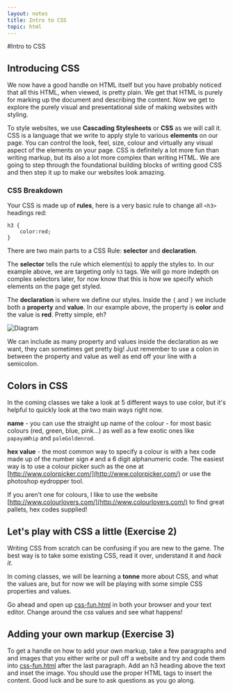 ```yaml
---
layout: notes
title: Intro to CSS
topic: html
---
```


#Intro to CSS

## Introducing CSS

We now have a good handle on HTML itself but you have probably noticed that all this HTML, when viewed, is pretty plain. We get that HTML is purely for marking up the document and describing the content. Now we get to explore the purely visual and presentational side of making websites with styling.

To style websites, we use **Cascading Stylesheets** or **CSS** as we will call it. CSS is a language that we write to apply style to various **elements** on our page. You can control the look, feel, size, colour and virtually any visual aspect of the elements on your page. CSS is definitely a lot more fun than writing markup, but its also a lot more complex than writing HTML. We are going to step through the foundational building blocks of writing good CSS and then step it up to make our websites look amazing.

### CSS Breakdown

Your CSS is made up of **rules**, here is a very basic rule to change all `<h3>` headings red:

	h3 {
		color:red;
	}

There are two main parts to a CSS Rule: **selector** and **declaration**.

The **selector** tells the rule which element(s) to apply the styles to. In our example above, we are targeting only `h3` tags. We will go more indepth on complex selectors later, for now know that this is how we specify which elements on the page get styled.

The **declaration** is where we define our styles. Inside the `{` and `}` we include both a **property** and **value**. In our example above, the property is **color** and the value is **red**. Pretty simple, eh?

![Diagram](http://wes.io/J3WP/diagrams.png)

We can include as many property and values inside the declaration as we want, they can sometimes get pretty big! Just remember to use a colon in between the property and value as well as end off your line with a semicolon.

## Colors in CSS
In the coming classes we take a look at 5 different ways to use color, but it's helpful to quickly look at the two main ways right now.

**name** - you can use the straight up name of the colour - for most basic colours (red, green, blue, pink...) as well as a few exotic ones like `papayaWhip` and `paleGoldenrod`. 

**hex value** - the most common way to specify a colour is with a hex code made up of the number sign `#` and a 6 digit alphanumeric code. The easiest way is to use a colour picker such as the one at [http://www.colorpicker.com/](http://www.colorpicker.com/) or use the photoshop eydropper tool.

If you aren't one for colours, I like to use the website [http://www.colourlovers.com/](http://www.colourlovers.com/) to find great pallets, hex codes supplied!

## Let's play with CSS a little (Exercise 2)
Writing CSS from scratch can be confusing if you are new to the game. The best way is to take some existing CSS, read it over, understand it and *hack it*.

In coming classes, we will be learning a **tonne** more about CSS, and what the values are, but for now we will be playing with some simple CSS properties and values.

Go ahead and open up [css-fun.html](exercises/css-fun.html) in both your browser and your text editor. Change around the css values and see what happens!

## Adding your own markup (Exercise 3)
To get a handle on how to add your own markup, take a few paragraphs and and images that you either write or pull off a website and try and code them into [css-fun.html](exercises/css-fun.html) after the last paragraph. Add an h3 heading above the text and inset the image. You should use the proper HTML tags to insert the content. Good luck and be sure to ask questions as you go along.